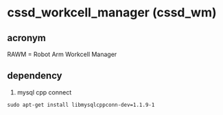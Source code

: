# cssd_workcell_manager (cssd_wm)

## acronym
RAWM = Robot Arm Workcell Manager

## dependency
1. mysql cpp connect
```
sudo apt-get install libmysqlcppconn-dev=1.1.9-1
```

